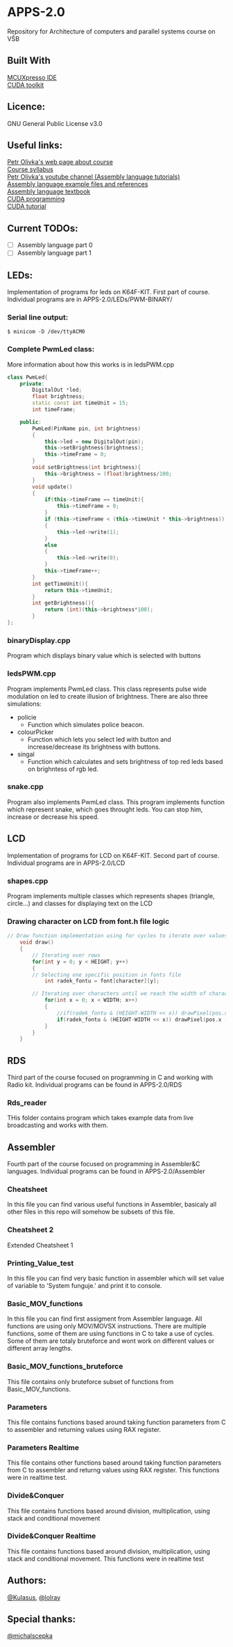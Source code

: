 # APPS-2.0
Repository for Architecture of computers and parallel systems course on VŠB
## Built With
[MCUXpresso IDE](https://www.nxp.com/design/software/development-software/mcuxpresso-software-and-tools/mcuxpresso-integrated-development-environment-ide:MCUXpresso-IDE) </br>
[CUDA toolkit](https://developer.nvidia.com/cuda-downloads)
## Licence:
GNU General Public License v3.0

## Useful links:
[Petr Olivka's web page about course](http://poli.cs.vsb.cz/edu/apps) </br>
[Course syllabus](http://poli.cs.vsb.cz/edu/apps/lab/apps-syllabus.pdf) </br>
[Petr Olivka's youtube channel (Assembly language tutorials)](https://www.youtube.com/channel/UCVsJ3Mvp8HL_kFgqgSpHjlA) </br>
[Assembly language example files and references](http://poli.cs.vsb.cz/edu/apps/soj/) </br>
[Assembly language textbook](http://poli.cs.vsb.cz/edu/apps/soj/down/apps-soj-skripta.pdf) </br>
[CUDA programming](http://poli.cs.vsb.cz/edu/apps/cuda/cuda-programming.pdf) </br>
[CUDA tutorial](https://developer.nvidia.com/cuda-education-training)

## Current TODOs:
- [ ] Assembly language part 0
- [ ] Assembly language part 1

## LEDs:
Implementation of programs for leds on K64F-KIT. First part of course. Individual programs are in APPS-2.0/LEDs/PWM-BINARY/
### Serial line output: 
```shell
$ minicom -D /dev/ttyACM0
```
### Complete PwmLed class:
More information about how this works is in ledsPWM.cpp
```cpp
class PwmLed{
	private:
		DigitalOut *led;
		float brightness;
		static const int timeUnit = 15;
		int timeFrame;

	public:
		PwmLed(PinName pin, int brightness)
		{
			this->led = new DigitalOut(pin);
			this->setBrightness(brightness);
			this->timeFrame = 0;
		}
		void setBrightness(int brightness){
			this->brightness = (float)brightness/100;
		}
		void update()
		{
			if(this->timeFrame == timeUnit){
				this->timeFrame = 0;
			}
			if (this->timeFrame < (this->timeUnit * this->brightness))
			{
				this->led->write(1);
			}
			else
			{
				this->led->write(0);
			}
			this->timeFrame++;
		}
		int getTimeUnit(){
			return this->timeUnit;
		}
		int getBrightness(){
			return (int)(this->brightness*100);
		}
};
```
### binaryDisplay.cpp
Program which displays binary value which is selected with buttons
### ledsPWM.cpp
Program implements PwmLed class. This class represents pulse wide modulation on led to create illusion of brightness.
There are also three simulations:
- policie
    - Function which simulates police beacon.
- colourPicker
    - Function which lets you select led with button and increase/decrease its brightness with buttons.
- singal
    - Function which calculates and sets brightness of top red leds based on brighntess of rgb led.
### snake.cpp
Program also implements PwmLed class. This program implements function which represent snake, which goes throught leds.
You can stop him, increase or decrease his speed.
## LCD
Implementation of programs for LCD on K64F-KIT. Second part of course. Individual programs are in APPS-2.0/LCD
### shapes.cpp
Program implements multiple classes which represents shapes (triangle, circle...) and classes for displaying text on the LCD
### Drawing character on LCD from font.h file logic
```cpp
// Draw function implementation using for cycles to iterate over values in fonts
    void draw()
    {
    	// Iterating over rows
        for(int y = 0; y < HEIGHT; y++)
        {
	    // Selecting one specific position in fonts file
            int radek_fontu = font[character][y];

	    // Iterating over characters until we reach the width of character (last value of character)
            for(int x = 0; x < WIDTH; x++)
            {
                //if(radek_fontu & (HEIGHT-WIDTH << x)) drawPixel(pos.x + x, pos.y + y);	       //LSB
            	if(radek_fontu & (HEIGHT-WIDTH << x)) drawPixel(pos.x - x + WIDTH, pos.y + y);    //MSB
            }
        }
    }
```
## RDS
Third part of the course focused on programming in C and working with Radio kit. Individual programs can be found in APPS-2.0/RDS
### Rds_reader
THis folder contains program which takes example data from live broadcasting and works with them.
## Assembler
Fourth part of the course focused on programming in Assembler&C languages. Individual programs can be found in APPS-2.0/Assembler
### Cheatsheet
In this file you can find various useful functions in Assembler, basicaly all other files in this repo will somehow be subsets of this file.
### Cheatsheet 2
Extended Cheatsheet 1 
### Printing_Value_test
In this file you can find very basic function in assembler which will set value of variable to 'System funguje.' and print it to console.
### Basic_MOV_functions
In this file you can find first assigment from Assembler language. All functions are using only MOV/MOVSX instructions. There are multiple functions, some of them are using functions in C to take a use of cycles. Some of them are totaly bruteforce and wont work on different values or different array lengths.
### Basic_MOV_functions_bruteforce
This file contains only bruteforce subset of functions from Basic_MOV_functions. 
### Parameters
This file contains functions based around taking function parameters from C to assembler and returning values using RAX register.
### Parameters Realtime
This file contains other functions based around taking function parameters from C to assembler and returng values using RAX register. This functions were in realtime test.
### Divide&Conquer
This file contains functions based around division, multiplication, using stack and conditional movement 
### Divide&Conquer Realtime
This file contains functions based around division, multiplication, using stack and conditional movement. This functions were in realtime test
## Authors:
[@Kulasus](https://github.com/Kulasus), [@lolray](https://github.com/lolray)

## Special thanks:
[@michalscepka](https://github.com/michalscepka)
